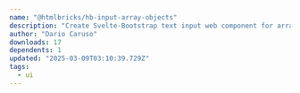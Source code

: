 ```yaml
---
name: "@htmlbricks/hb-input-array-objects"
description: "Create Svelte-Bootstrap text input web component for array of objects."
author: "Dario Caruso"
downloads: 17
dependents: 1
updated: "2025-03-09T03:10:39.729Z"
tags: 
  - ui
---
```

